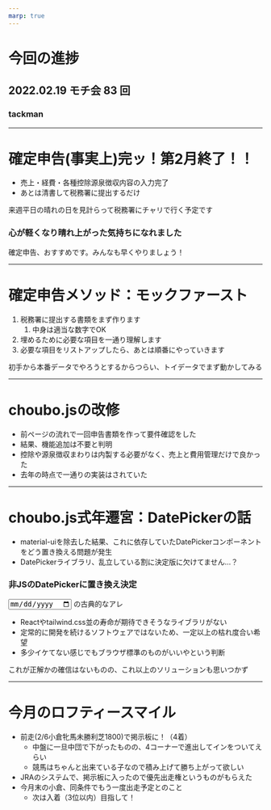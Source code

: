 ```yaml
---
marp: true
---
```


# 今回の進捗

## 2022.02.19 モチ会 83 回

### tackman

---

# 確定申告(事実上)完ッ！第2月終了！！

- 売上・経費・各種控除源泉徴収内容の入力完了
- あとは清書して税務署に提出するだけ

来週平日の晴れの日を見計らって税務署にチャリで行く予定です

### 心が軽くなり晴れ上がった気持ちになれました

確定申告、おすすめです。みんなも早くやりましょう！

---

# 確定申告メソッド：モックファースト

1. 税務署に提出する書類をまず作ります
   1. 中身は適当な数字でOK
2. 埋めるために必要な項目を一通り理解します
3. 必要な項目をリストアップしたら、あとは順番にやっていきます

初手から本番データでやろうとするからつらい、トイデータでまず動かしてみる

---

# choubo.jsの改修

- 前ページの流れで一回申告書類を作って要件確認をした
- 結果、機能追加は不要と判明
- 控除や源泉徴収まわりは内製する必要がなく、売上と費用管理だけで良かった
- 去年の時点で一通りの実装はされていた

---

# choubo.js式年遷宮：DatePickerの話

- material-uiを除去した結果、これに依存していたDatePickerコンポーネントをどう置き換える問題が発生
- DatePickerライブラリ、乱立している割に決定版に欠けてません…？

### 非JSのDatePickerに置き換え決定

<input type="date"> の古典的なアレ

- Reactやtailwind.css並の寿命が期待できそうなライブラリがない
- 定常的に開発を続けるソフトウェアではないため、一定以上の枯れ度合い希望
- 多少イケてない感じでもブラウザ標準のものがいいやという判断

これが正解かの確信はないものの、これ以上のソリューションも思いつかず

---

# 今月のロフティースマイル

- 前走(2/6小倉牝馬未勝利芝1800)で掲示板に！（4着）
  - 中盤に一旦中団で下がったものの、4コーナーで進出してインをついてえらい
  - 競馬はちゃんと出来ている子なので積み上げて勝ち上がって欲しい
- JRAのシステムで、掲示板に入ったので優先出走権というものがもらえた
- 今月末の小倉、同条件でもう一度出走予定とのこと
  - 次は入着（3位以内）目指して！